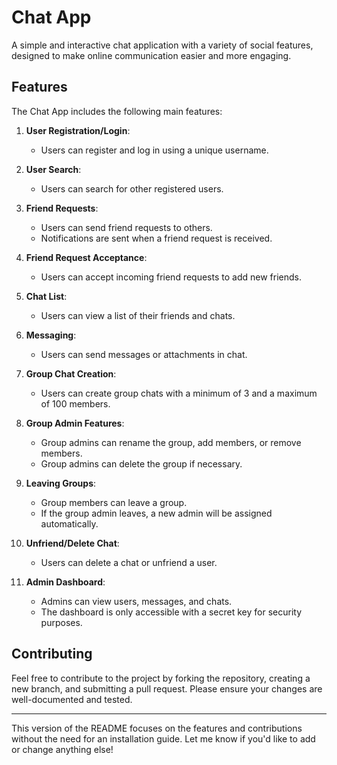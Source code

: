 

# Chat App

A simple and interactive chat application with a variety of social features, designed to make online communication easier and more engaging.
## Features



The Chat App includes the following main features:

1. **User Registration/Login**: 
   - Users can register and log in using a unique username.

2. **User Search**: 
   - Users can search for other registered users.

3. **Friend Requests**:
   - Users can send friend requests to others.
   - Notifications are sent when a friend request is received.

4. **Friend Request Acceptance**:
   - Users can accept incoming friend requests to add new friends.

5. **Chat List**:
   - Users can view a list of their friends and chats.

6. **Messaging**:
   - Users can send messages or attachments in chat.

7. **Group Chat Creation**:
   - Users can create group chats with a minimum of 3 and a maximum of 100 members.

8. **Group Admin Features**:
   - Group admins can rename the group, add members, or remove members.
   - Group admins can delete the group if necessary.

9. **Leaving Groups**:
   - Group members can leave a group.
   - If the group admin leaves, a new admin will be assigned automatically.

10. **Unfriend/Delete Chat**:
    - Users can delete a chat or unfriend a user.

11. **Admin Dashboard**:
    - Admins can view users, messages, and chats.
    - The dashboard is only accessible with a secret key for security purposes.

## Contributing

Feel free to contribute to the project by forking the repository, creating a new branch, and submitting a pull request. Please ensure your changes are well-documented and tested.

---

This version of the README focuses on the features and contributions without the need for an installation guide. Let me know if you'd like to add or change anything else!
